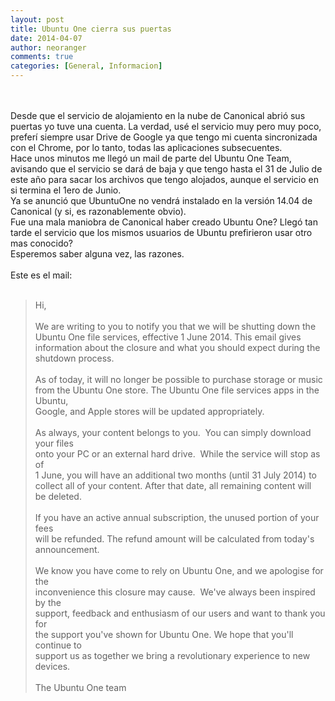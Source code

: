 ```yaml
---
layout: post
title: Ubuntu One cierra sus puertas
date: 2014-04-07
author: neoranger
comments: true
categories: [General, Informacion]
---
```

<div class="separator" style="clear:both;text-align:center;"> </div><br /><span>Desde que el servicio de alojamiento en la nube de Canonical abrió sus puertas yo tuve una cuenta. La verdad, usé el servicio muy pero muy poco, preferí siempre usar Drive de Google ya que tengo mi cuenta sincronizada con el Chrome, por lo tanto, todas las aplicaciones subsecuentes.</span><br /><span>Hace unos minutos me llegó un mail de parte del Ubuntu One Team, avisando que el servicio se dará de baja y que tengo hasta el 31 de Julio de este año para sacar los archivos que tengo alojados, aunque el servicio en si termina el 1ero de Junio.</span><br /><span>Ya se anunció que UbuntuOne no vendrá instalado en la versión 14.04 de Canonical (y si, es razonablemente obvio).</span><br /><span>Fue una mala maniobra de Canonical haber creado Ubuntu One? Llegó tan tarde el servicio que los mismos usuarios de Ubuntu prefirieron usar otro mas conocido?</span><br /><span>Esperemos saber alguna vez, las razones.</span><br /><br /><span>Este es el mail:</span><br /><br /><blockquote class="tr_bq"><span><span>Hi,<br /><br />We are writing to you to notify you that we will be shutting down the<br />Ubuntu One file services, effective 1 June 2014. This email gives<br />information about the closure and what you should expect during the<br />shutdown process.<br /><br />As of today, it will no longer be possible to purchase storage or music<br />from the Ubuntu One store. The Ubuntu One file services apps in the Ubuntu,<br />Google, and Apple stores will be updated appropriately.<br /><br />As always, your content belongs to you.  You can simply download your files<br />onto your PC or an external hard drive.  While the service will stop as of<br />1 June, you will have an additional two months (until 31 July 2014) to<br />collect all of your content. After that date, all remaining content will<br />be deleted.<br /><br />If you have an active annual subscription, the unused portion of your fees<br />will be refunded. The refund amount will be calculated from today's<br />announcement.<br /><br />We know you have come to rely on Ubuntu One, and we apologise for the<br />inconvenience this closure may cause.  We've always been inspired by the<br />support, feedback and enthusiasm of our users and want to thank you for<br />the support you've shown for Ubuntu One. We hope that you'll continue to<br />support us as together we bring a revolutionary experience to new devices.<br /><br />The Ubuntu One team</span> </span></blockquote>
